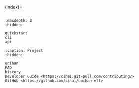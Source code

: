 (index)=

```{include} ../README.md

```

```{toctree}
:maxdepth: 2
:hidden:

quickstart
cli
api

```

```{toctree}
:caption: Project
:hidden:

unihan
FAQ
history
Developer Guide <https://cihai.git-pull.com/contributing/>
GitHub <https://github.com/cihai/unihan-etl>
```
